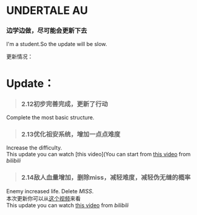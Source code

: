 # UNDERTALE AU  
### 边学边做，尽可能会更新下去      

I'm a student.So the update will be slow.
   




更新情况：  
# Update：
> ### 2.12初步完善完成，更新了行动  
Complete the most basic structure.
> ### 2.13优化祖安系统，增加**一点点**难度  
Increase the difficulty.  
This update you can watch [this video](You can start from [this video](https://www.bilibili.com/video/BV1uN411d74z) from *bilibili*
> ### 2.14敌人血量增加，删除miss，减轻难度，减轻伪无缝的概率  
Enemy increased life. Delete *MISS*.  
本次更新你可以从[这个视频](https://www.bilibili.com/video/BV1f54y1a79M/)来看  
This update you can watch [this video](https://www.bilibili.com/video/BV1f54y1a79M/) from *bilibili*

